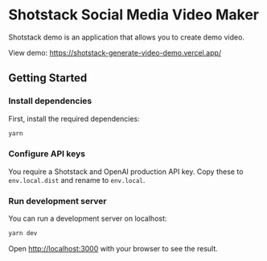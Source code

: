 # Shotstack Social Media Video Maker

Shotstack demo is an application that allows you to create demo video.

View demo:  https://shotstack-generate-video-demo.vercel.app/

## Getting Started

### Install dependencies

First, install the required dependencies:

```bash
yarn
```

### Configure API keys

You require a Shotstack and OpenAI production API key. Copy these to `env.local.dist` and rename to `env.local`.

### Run development server

You can run a development server on localhost:

```bash
yarn dev
```

Open [http://localhost:3000](http://localhost:3000) with your browser to see the result.
